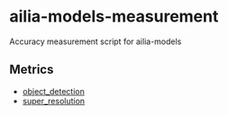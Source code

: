 # ailia-models-measurement

Accuracy measurement script for ailia-models

## Metrics

- [object_detection](./object_detection/)
- [super_resolution](./super_resolution/)
